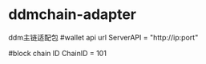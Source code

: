 # ddmchain-adapter
ddm主链适配包
#wallet api url
ServerAPI = "http://ip:port"

#block chain ID
ChainID = 101

